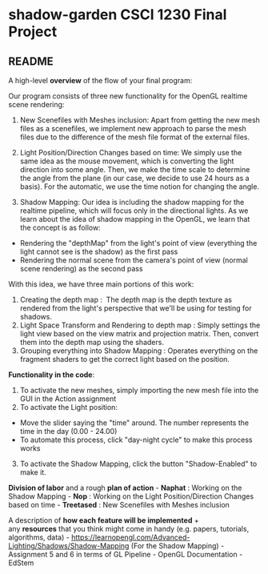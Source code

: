 # shadow-garden CSCI 1230 Final Project

## README

A high-level **overview** of the flow of your final program:

Our program consists of three new functionality for the OpenGL realtime scene rendering:

1. New Scenefiles with Meshes inclusion:
Apart from getting the new mesh files as a scenefiles, we implement new approach to parse the mesh files due to the difference of the mesh file format of the external files.

2. Light Position/Direction Changes based on time:
We simply use the same idea as the mouse movement, which is converting the light direction into some angle. Then, we make the time scale to determine the angle from the plane (in our case, we decide to use 24 hours as a basis). For the automatic, we use the time notion for changing the angle.

3. Shadow Mapping:
Our idea is including the shadow mapping for the realtime pipeline, which will focus only in the directional lights. As we learn about the idea of shadow mapping in the OpenGL, we learn that the concept is as follow:

- Rendering the "depthMap" from the light's point of view (everything the light cannot see is the shadow) as the first pass
- Rendering the normal scene from the camera's point of view (normal scene rendering) as the second pass

With this idea, we have three main portions of this work:
1. Creating the depth map :  The depth map is the depth texture as rendered from the light's perspective that we'll be using for testing for shadows.
2. Light Space Transform and Rendering to depth map : Simply settings the light view based on the view matrix and projection matrix. Then, convert them into the depth map using the shaders. 
3. Grouping everything into Shadow Mapping : Operates everything on the fragment shaders to get the correct light based on the position.

**Functionality in the code**:
1. To activate the new meshes, simply importing the new mesh file into the GUI in the Action assignment
2. To activate the Light position:
- Move the slider saying the "time" around. The number represents the time in the day (0.00 - 24.00)
- To automate this process, click "day-night cycle" to make this process works
3. To activate the Shadow Mapping, click the button "Shadow-Enabled" to make it.
  
**Division of labor** and a rough **plan of action**
    - **Naphat** : Working on the Shadow Mapping
    - **Nop** : Working on the Light Position/Direction Changes based on time
    - **Treetased** : New Scenefiles with Meshes inclusion
    
A description of **how each feature will be implemented** + any **resources** that you think might come in handy (e.g. papers, tutorials, algorithms, data)
	- https://learnopengl.com/Advanced-Lighting/Shadows/Shadow-Mapping (For the Shadow Mapping)
	- Assignment 5 and 6 in terms of GL Pipeline
	- OpenGL Documentation
 	- EdStem
